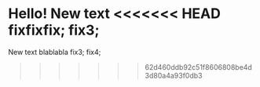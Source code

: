 Hello!
New text
<<<<<<< HEAD
fixfixfix;
fix3;
=======
New text blablabla
fix3; fix4;
>>>>>>> 62d460ddb92c51f8606808be4d3d80a4a93f0db3

